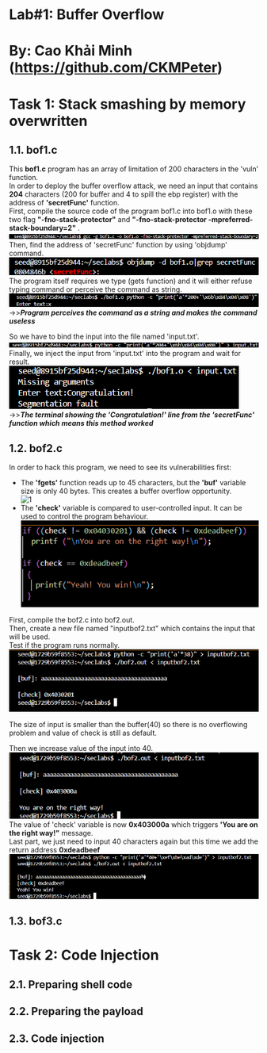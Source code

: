 # Lab#1: Buffer Overflow

# By: Cao Khải Minh (https://github.com/CKMPeter)

# Task 1: Stack smashing by memory overwritten

## 1.1. bof1.c 

This **bof1.c** program has an array of limitation of 200 characters in the 'vuln' function. <br>
 In order to deploy the buffer overflow attack, we need an input that contains **204** characters (200 for buffer and 4 to spill the ebp register) with the address of **'secretFunc'** function.<br>
 First, compile the source code of the program bof1.c into bof1.o with these two flag **"-fno-stack-protector"** and **"-fno-stack-protector -mpreferred-stack-boundary=2"** .<br>
 ![1](./SecLab/gccbof1o.png) <br>
 Then, find the address of 'secretFunc' function by using 'objdump' command. <br>
![1](./SecLab/objdump.png)<br>
The program itself requires we type (gets function) and it will either refuse typing command or perceive the command as string.<br>
![2](./SecLab/bof1error.png)<br>
->>***Program perceives the command as a string and makes the command useless***<br>

So we have to bind the input into the file named 'input.txt'.<br> 
![3](./SecLab/storeinput.png) <br>
Finally, we inject the input from 'input.txt' into the program and wait for result.<br>
![4](./SecLab/bof1result.png) <br>
->>***The terminal showing the 'Congratulation!' line from the 'secretFunc' function which means this method worked***

## 1.2. bof2.c
In order to hack this program, we need to see its vulnerabilities first:<br>
 - The __'fgets'__ function reads up to 45 characters, but the __'buf'__ variable size is only 40 bytes. This creates a buffer overflow opportunity.<br>
  ![1](./SecLab/bof2fgets.png)
 - The __'check'__ variable is compared to user-controlled input. It can be used to control the program behaviour.<br>
  ![2](./SecLab/bof2check.png)

 First, compile the bof2.c into bof2.out.<br>
 Then, create a new file named "inputbof2.txt" which contains the input that will be used.<br>
 Test if the program runs normally.<br>
 ![1](./SecLab/bof2testinput.png) <br>

 The size of input is smaller than the buffer(40) so there is no overflowing problem and value of check is still as default.<br>

 Then we increase value of the input into 40.<br>
 ![2](./SecLab/bof2increaseinput.png)<br>
 The value of 'check' variable is now __0x403000a__ which triggers __'You are on the right way!"__ message.<br>
 Last part, we just need to input 40 characters again but this time we add the return address __0xdeadbeef__
 ![3](./SecLab/bof2result.png)<br>

## 1.3. bof3.c

# Task 2: Code Injection

## 2.1. Preparing shell code

## 2.2. Preparing the payload

## 2.3. Code injection
